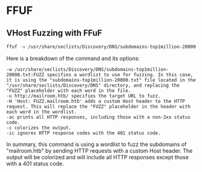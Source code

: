 # FFUF

## VHost Fuzzing with FFuF  
```bash
ffuf -w /usr/share/seclists/Discovery/DNS/subdomains-top1million-20000.txt:FUZZ -u http://mailroom.htb/ -H 'Host: FUZZ.mailroom.htb' -ac -c -ic
```

Here is a breakdown of the command and its options:

    -w /usr/share/seclists/Discovery/DNS/subdomains-top1million-20000.txt:FUZZ specifies a wordlist to use for fuzzing. In this case, it is using the "subdomains-top1million-20000.txt" file located in the "/usr/share/seclists/Discovery/DNS" directory, and replacing the "FUZZ" placeholder with each word in the file.
    -u http://mailroom.htb/ specifies the target URL to fuzz.
    -H 'Host: FUZZ.mailroom.htb' adds a custom Host header to the HTTP request. This will replace the "FUZZ" placeholder in the header with each word in the wordlist.
    -ac prints all HTTP responses, including those with a non-2xx status code.
    -c colorizes the output.
    -ic ignores HTTP response codes with the 401 status code.

In summary, this command is using a wordlist to fuzz the subdomains of "mailroom.htb" by sending HTTP requests with a custom Host header. The output will be colorized and will include all HTTP responses except those with a 401 status code.
